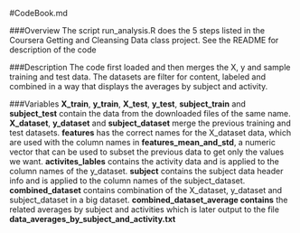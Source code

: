 #CodeBook.md

###Overview
The script run_analysis.R does the 5 steps listed in the Coursera Getting and Cleansing Data class project.  See the README for description of the code

###Description
The code first loaded and then merges the X, y and sample training and test data.  The datasets are filter for content, labeled and combined in a way that displays the averages by subject and activity.

###Variables
**X_train**, **y_train**, **X_test**, **y_test**, **subject_train** and **subject_test** contain the data from the downloaded files of the same name.
**X_dataset**, **y_dataset** and **subject_dataset** merge the previous training and test datasets.
**features** has the correct names for the X_dataset data, which are used with the column names in **features_mean_and_std**, a numeric vector that can be used to subset the previous data to get only the values we want.
**activites_lables** contains the activity data and is applied to the column names of the y_dataset.
**subject** contains the subject data header info and is applied to the column names of the subject_dataset.
**combined_dataset** contains combination of the X_dataset, y_dataset and subject_dataset in a big dataset.
**combined_dataset_average contains** the related averages by subject and activities which is later output to the file **data_averages_by_subject_and_activity.txt**
